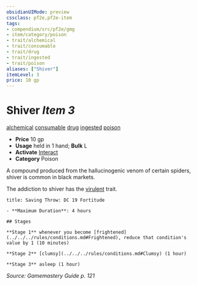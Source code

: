 ```yaml
---
obsidianUIMode: preview
cssclass: pf2e,pf2e-item
tags:
- compendium/src/pf2e/gmg
- item/category/poison
- trait/alchemical
- trait/consumable
- trait/drug
- trait/ingested
- trait/poison
aliases: ["Shiver"]
itemLevel: 3
price: 10 gp
---
```

# Shiver *Item 3*  
[alchemical](../../../rules/traits/alchemical.md)  [consumable](../../../rules/traits/consumable.md)  [drug](../../../rules/traits/drug-gmg.md)  [ingested](../../../rules/traits/ingested.md)  [poison](../../../rules/traits/poison.md)  

- **Price** 10 gp
- **Usage** held in 1 hand; **Bulk** L
- **Activate** [Interact](../../../rules/actions/interact.md)
- **Category** Poison

A compound produced from the hallucinogenic venom of certain spiders, shiver is common in black markets.

The addiction to shiver has the [virulent](../../../rules/traits/virulent.md) trait.

```ad-inline-affliction
title: Saving Throw: DC 19 Fortitude

- **Maximum Duration**: 4 hours

## Stages

**Stage 1** whenever you become [frightened](../../../rules/conditions.md#Frightened), reduce that condition's value by 1 (10 minutes)

**Stage 2** [clumsy](../../../rules/conditions.md#Clumsy) (1 hour)

**Stage 3** asleep (1 hour)
```

*Source: Gamemastery Guide p. 121*
